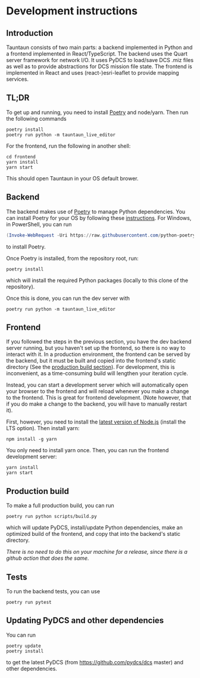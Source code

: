# Development instructions

## Introduction

Tauntaun consists of two main parts: a backend implemented in Python and a frontend implemented in React/TypeScript. The backend uses the Quart server framework for network I/O. It uses PyDCS to load/save DCS .miz files as well as to provide abstractions for DCS mission file state. The frontend is implemented in React and uses (react-)esri-leaflet to provide mapping services.

## TL;DR

To get up and running, you need to install [Poetry](https://python-poetry.org/) and node/yarn. Then run the following commands

```
poetry install
poetry run python -m tauntaun_live_editor
```

For the frontend, run the following in another shell:
```
cd frontend
yarn install
yarn start
```

This should open Tauntaun in your OS default brower.

## Backend

The backend makes use of [Poetry](https://python-poetry.org/) to manage Python dependencies. You can install Poetry for your OS by following these [instructions](https://python-poetry.org/docs/#installation). For Windows, in PowerShell, you can run 
```PowerShell
(Invoke-WebRequest -Uri https://raw.githubusercontent.com/python-poetry/poetry/master/get-poetry.py -UseBasicParsing).Content | python -
```
to install Poetry.

Once Poetry is installed, from the repository root, run:

```
poetry install
```

which will install the required Python packages (locally to this clone of the repository).

Once this is done, you can run the dev server with

```
poetry run python -m tauntaun_live_editor
```

## Frontend

If you followed the steps in the previous section, you have the dev backend server running, but you haven't set up the frontend, so there is no way to interact with it. In a production environment, the frontend can be served by the backend, but it must be built and copied into the frontend's static directory (See the [production build section](#Production-build)). For development, this is inconvenient, as a time-consuming build will lengthen your iteration cycle.

Instead, you can start a development server which will automatically open your browser to the frontend and will reload whenever you make a change to the frontend. This is great for frontend development. (Note however, that if you do make a change to the backend, you will have to manually restart it).

First, however, you need to install the [latest version of Node.js](https://nodejs.org/en/) (install the LTS option). Then install yarn:

```
npm install -g yarn
```
You only need to install yarn once. Then, you can run the frontend development server:

```
yarn install
yarn start
```

## Production build

To make a full production build, you can run

```
poetry run python scripts/build.py
```
which will update PyDCS, install/update Python dependencies, make an optimized build of the frontend, and copy that into the backend's static directory.

_There is no need to do this on your machine for a release, since there is a github action that does the same._

## Tests

To run the backend tests, you can use
```
poetry run pytest
```
## Updating PyDCS and other dependencies

You can run
```
poetry update
poetry install
```
to get the latest PyDCS (from https://github.com/pydcs/dcs master) and other dependencies.
